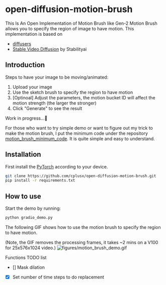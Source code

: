 # open-diffusion-motion-brush
This Is An Open Implementation of Motion Brush like Gen-2
Motion Brush allows you to specify the region of image to have motion.
This implementation is based on 
* [diffusers](https://github.com/huggingface/diffusers)
* [Stable Video Diffusion](https://huggingface.co/docs/diffusers/main/using-diffusers/svd) by Stabilityai

## Introduction
Steps to have your image to be moving/animated:
1. Upload your image
2. Use the sketch brush to specify the region to have motion
3. [Optinoal] Adjust the parameters, the motion bucket ID will affect the motion strength (the larger the stronger)
4. Click "Generate" to see the result

Work in progress...🚧

For those who want to try simple demo or want to figure out my trick to make the motion brush, I put the minimum code under the repository [motion_brush_minimum_code](motion_brush_minimum_code). It is quite simple and easy to understand.

## Installation
First install the [PyTorch](https://pytorch.org/get-started/locally/) according to your device.
```bash
git clone https://github.com/cplusx/open-diffusion-motion-brush.git
pip install -r requirements.txt
```

## How to use
Start the demo by running:
```bash
python gradio_demo.py
```

The following GIF shows how to use the motion brush to specify the region to have motion. 

(Note, the GIF removes the processing frames, it takes ~2 mins on a V100 for 25x576x1024 video.)
![figures/motion_brush_demo.gif](figures/motion_brush_demo.gif)

Functions TODO list
- [] Mask dilation
- [x] Set number of time steps to do replacement